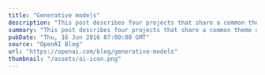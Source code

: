 ```yaml
---
title: "Generative models"
description: "This post describes four projects that share a common theme of enhancing or using generative models, a branch of unsupervised learning techniques in machine learning. In addition to describing our work, this post will tell you a bit more about generative models: what they are, why they are important, and where they might be going."
summary: "This post describes four projects that share a common theme of enhancing or using generative models, a branch of unsupervised learning techniques in machine learning. In addition to describing our work, this post will tell you a bit more about generative models: what they are, why they are important, and where they might be going."
pubDate: "Thu, 16 Jun 2016 07:00:00 GMT"
source: "OpenAI Blog"
url: "https://openai.com/blog/generative-models"
thumbnail: "/assets/ai-icon.png"
---
```


